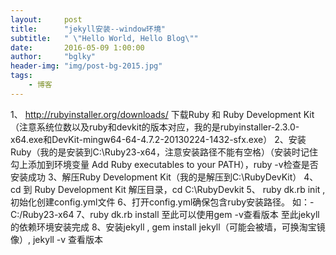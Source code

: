 ```yaml
---
layout:     post
title:      "jekyll安装--window环境"
subtitle:   " \"Hello World, Hello Blog\""
date:       2016-05-09 1:00:00
author:     "bglky"
header-img: "img/post-bg-2015.jpg"
tags:
    - 博客
---
```


1、 http://rubyinstaller.org/downloads/ 下载Ruby 和 Ruby Development Kit（注意系统位数以及ruby和devkit的版本对应，我的是rubyinstaller-2.3.0-x64.exe和DevKit-mingw64-64-4.7.2-20130224-1432-sfx.exe）
2、安装Ruby（我的是安装到C:\Ruby23-x64，注意安装路径不能有空格）（安装时记住勾上添加到环境变量 Add Ruby executables to your PATH），ruby -v检查是否安装成功
3、解压Ruby Development Kit（我的是解压到C:\RubyDevKit）
4、cd 到 Ruby Development Kit 解压目录，cd C:\RubyDevkit
5、 ruby dk.rb init  ,初始化创建config.yml文件
6、打开config.yml确保包含ruby安装路径。 如：- C:/Ruby23-x64
7、ruby dk.rb install
至此可以使用gem -v查看版本
至此jekyll的依赖环境安装完成
8、安装jekyll ,  gem install jekyll（可能会被墙，可换淘宝镜像）, jekyll -v 查看版本
